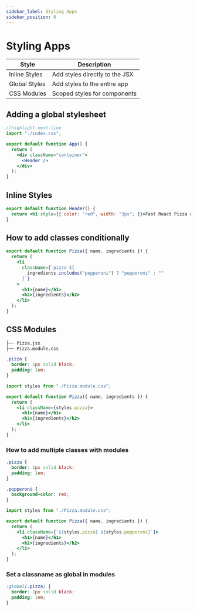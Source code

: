 ```yaml
---
sidebar_label: Styling Apps
sidebar_position: 6
---
```


# Styling Apps

| Style         | Description                    |
| ------------- | ------------------------------ |
| Inline Styles | Add styles directly to the JSX |
| Global Styles | Add styles to the entire app   |
| CSS Modules   | Scoped styles for components   |

## Adding a global stylesheet

```jsx
//highlight-next-line
import "./index.css";

export default function App() {
  return (
    <div className="container">
      <Header />
    </div>
  );
}
```

## Inline Styles

```jsx
export default function Header() {
  return <h1 style={{ color: "red", width: "3px"; }}>Fast React Pizza co.</h1>;
}
```

## How to add classes conditionally

```jsx
export default function Pizza({ name, ingredients }) {
  return (
    <li
      className={`pizza ${
        ingredients.includes("pepperoni") ? "pepperoni" : ""
      }`}
    >
      <h1>{name}</h1>
      <h2>{ingredients}</h2>
    </li>
  );
}
```

## CSS Modules

```bash
├── Pizza.jsx
├── Pizza.module.css
```

```css title=Pizza.module.css
.pizza {
  border: 1px solid black;
  padding: 1em;
}
```

```jsx title=Pizza.jsx
import styles from "./Pizza.module.css";

export default function Pizza({ name, ingredients }) {
  return (
    <li className={styles.pizza}>
      <h1>{name}</h1>
      <h2>{ingredients}</h2>
    </li>
  );
}
```

### How to add multiple classes with modules

```css title=Pizza.module.css
.pizza {
  border: 1px solid black;
  padding: 1em;
}

.pepperoni {
  background-color: red;
}
```

```jsx title=Pizza.jsx
import styles from "./Pizza.module.css";

export default function Pizza({ name, ingredients }) {
  return (
    <li className={`${styles.pizza} ${styles.pepperoni}`}>
      <h1>{name}</h1>
      <h2>{ingredients}</h2>
    </li>
  );
}
```

### Set a classname as global in modules

```css title=Pizza.module.css
:global(.pizza) {
  border: 1px solid black;
  padding: 1em;
}
```
